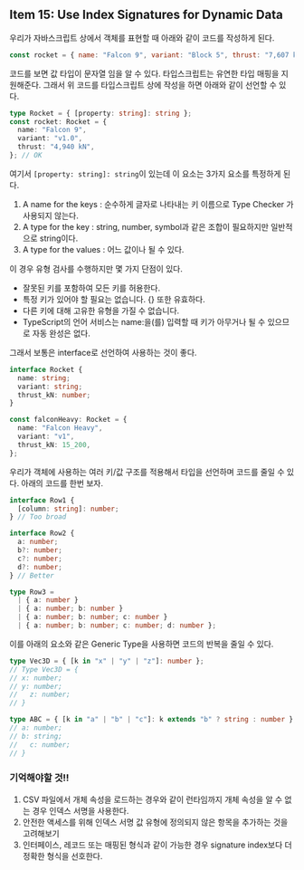 ## Item 15: Use Index Signatures for Dynamic Data

우리가 자바스크립트 상에서 객체를 표현할 때 아래와 같이 코드를 작성하게 된다.

```javascript
const rocket = { name: "Falcon 9", variant: "Block 5", thrust: "7,607 kN" };
```

코드를 보면 값 타입이 문자열 임을 알 수 있다. 타입스크립트는 유연한 타입 매핑을 지원해준다. 그래서 위 코드를 타입스크립트 상에 작성을 하면 아래와 같이 선언할 수 있다.

```typescript
type Rocket = { [property: string]: string };
const rocket: Rocket = {
  name: "Falcon 9",
  variant: "v1.0",
  thrust: "4,940 kN",
}; // OK
```

여기서 `[property: string]: string`이 있는데 이 요소는 3가지 요소를 특정하게 된다.

1. A name for the keys : 순수하게 글자로 나타내는 키 이름으로 Type Checker 가 사용되지 않는다.
2. A type for the key : string, number, symbol과 같은 조합이 필요하지만 일반적으로 string이다.
3. A type for the values : 어느 값이나 될 수 있다.

이 경우 유형 검사를 수행하지만 몇 가지 단점이 있다.

- 잘못된 키를 포함하여 모든 키를 허용한다.
- 특정 키가 있어야 할 필요는 없습니다. {} 또한 유효하다.
- 다른 키에 대해 고유한 유형을 가질 수 없습니다.
- TypeScript의 언어 서비스는 name:을(를) 입력할 때 키가 아무거나 될 수 있으므로 자동 완성은 없다.

그래서 보통은 interface로 선언하여 사용하는 것이 좋다.

```typescript
interface Rocket {
  name: string;
  variant: string;
  thrust_kN: number;
}

const falconHeavy: Rocket = {
  name: "Falcon Heavy",
  variant: "v1",
  thrust_kN: 15_200,
};
```

우리가 객체에 사용하는 여러 키/값 구조를 적용해서 타입을 선언하며 코드를 줄일 수 있다. 아래의 코드를 한번 보자.

```typescript
interface Row1 {
  [column: string]: number;
} // Too broad

interface Row2 {
  a: number;
  b?: number;
  c?: number;
  d?: number;
} // Better

type Row3 =
  | { a: number }
  | { a: number; b: number }
  | { a: number; b: number; c: number }
  | { a: number; b: number; c: number; d: number };
```

이를 아래의 요소와 같은 Generic Type을 사용하면 코드의 반복을 줄일 수 있다.

```typescript
type Vec3D = { [k in "x" | "y" | "z"]: number };
// Type Vec3D = {
// x: number;
// y: number;
//   z: number;
// }

type ABC = { [k in "a" | "b" | "c"]: k extends "b" ? string : number }; // Type ABC = {
// a: number;
// b: string;
//   c: number;
// }
```

### 기억해야할 것!!

1. CSV 파일에서 개체 속성을 로드하는 경우와 같이 런타임까지 개체 속성을 알 수 없는 경우 인덱스 서명을 사용한다.
2. 안전한 액세스를 위해 인덱스 서명 값 유형에 정의되지 않은 항목을 추가하는 것을 고려해보기
3. 인터페이스, 레코드 또는 매핑된 형식과 같이 가능한 경우 signature index보다 더 정확한 형식을 선호한다.
